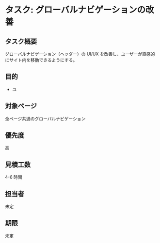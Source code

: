 # タスク: グローバルナビゲーションの改善

## タスク概要

グローバルナビゲーション（ヘッダー）の UI/UX を改善し、ユーザーが直感的にサイト内を移動できるようにする。

## 目的

- ユ

## 対象ページ

全ページ共通のグローバルナビゲーション

## 優先度

高

## 見積工数

4-6 時間

## 担当者

未定

## 期限

未定
